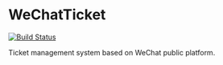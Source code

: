 # WeChatTicket
[![Build Status](https://www.travis-ci.org/JL-Cheng/WeChatTicket.svg?branch=master)](https://www.travis-ci.org/JL-Cheng/WeChatTicket)

Ticket management system based on WeChat public platform.
